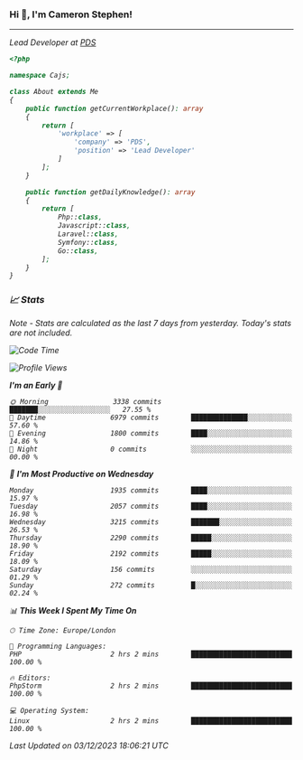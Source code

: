### Hi 👋, I'm Cameron Stephen!
<hr>
<p><em>Lead Developer at <a href="https://prindatasolutions.co.uk">PDS</a></p>


```php
<?php

namespace Cajs;

class About extends Me
{
    public function getCurrentWorkplace(): array
    {
        return [
            'workplace' => [
                'company' => 'PDS',
                'position' => 'Lead Developer'
            ]
        ];
    }

    public function getDailyKnowledge(): array
    {
        return [
            Php::class,
            Javascript::class,
            Laravel::class,
            Symfony::class,
            Go::class,
        ];
    }
}
```

### 📈 Stats
<p><em>Note - Stats are calculated as the last 7 days from yesterday. Today's stats are not included.</em></p>


<!--START_SECTION:waka-->
![Code Time](http://img.shields.io/badge/Code%20Time-3%2C623%20hrs%2019%20mins-blue)

![Profile Views](http://img.shields.io/badge/Profile%20Views-0-blue)

**I'm an Early 🐤** 

```text
🌞 Morning                3338 commits        ███████░░░░░░░░░░░░░░░░░░   27.55 % 
🌆 Daytime                6979 commits        ██████████████░░░░░░░░░░░   57.60 % 
🌃 Evening                1800 commits        ████░░░░░░░░░░░░░░░░░░░░░   14.86 % 
🌙 Night                  0 commits           ░░░░░░░░░░░░░░░░░░░░░░░░░   00.00 % 
```
📅 **I'm Most Productive on Wednesday** 

```text
Monday                   1935 commits        ████░░░░░░░░░░░░░░░░░░░░░   15.97 % 
Tuesday                  2057 commits        ████░░░░░░░░░░░░░░░░░░░░░   16.98 % 
Wednesday                3215 commits        ███████░░░░░░░░░░░░░░░░░░   26.53 % 
Thursday                 2290 commits        █████░░░░░░░░░░░░░░░░░░░░   18.90 % 
Friday                   2192 commits        █████░░░░░░░░░░░░░░░░░░░░   18.09 % 
Saturday                 156 commits         ░░░░░░░░░░░░░░░░░░░░░░░░░   01.29 % 
Sunday                   272 commits         █░░░░░░░░░░░░░░░░░░░░░░░░   02.24 % 
```


📊 **This Week I Spent My Time On** 

```text
🕑︎ Time Zone: Europe/London

💬 Programming Languages: 
PHP                      2 hrs 2 mins        █████████████████████████   100.00 % 

🔥 Editors: 
PhpStorm                 2 hrs 2 mins        █████████████████████████   100.00 % 

💻 Operating System: 
Linux                    2 hrs 2 mins        █████████████████████████   100.00 % 
```


 Last Updated on 03/12/2023 18:06:21 UTC
<!--END_SECTION:waka-->
